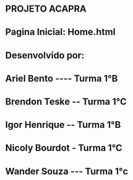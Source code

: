 # PROJETO ACAPRA
# Pagina Inicial: Home.html
# Desenvolvido por:
# Ariel Bento ---- Turma 1°B
# Brendon Teske -- Turma 1°C
# Igor Henrique -- Turma 1°B
# Nicoly Bourdot - Turma 1°C
# Wander Souza --- Turma 1°c